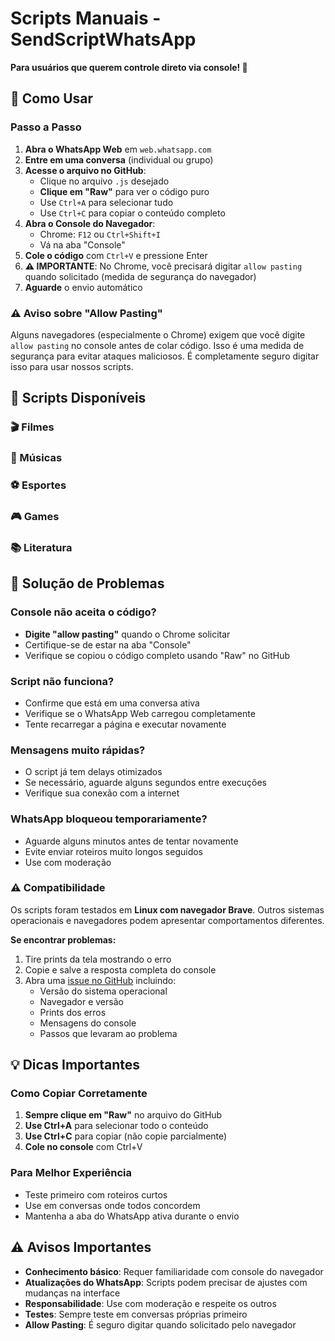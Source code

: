 # Scripts Manuais - SendScriptWhatsApp

**Para usuários que querem controle direto via console! 🔧**

## 🎯 Como Usar

### Passo a Passo
1. **Abra o WhatsApp Web** em `web.whatsapp.com`
2. **Entre em uma conversa** (individual ou grupo)
3. **Acesse o arquivo no GitHub**:
   - Clique no arquivo `.js` desejado
   - **Clique em "Raw"** para ver o código puro
   - Use `Ctrl+A` para selecionar tudo
   - Use `Ctrl+C` para copiar o conteúdo completo
4. **Abra o Console do Navegador**:
   - Chrome: `F12` ou `Ctrl+Shift+I`
   - Vá na aba "Console"
5. **Cole o código** com `Ctrl+V` e pressione Enter
6. **⚠️ IMPORTANTE**: No Chrome, você precisará digitar `allow pasting` quando solicitado (medida de segurança do navegador)
7. **Aguarde** o envio automático

### ⚠️ Aviso sobre "Allow Pasting"
Alguns navegadores (especialmente o Chrome) exigem que você digite `allow pasting` no console antes de colar código. Isso é uma medida de segurança para evitar ataques maliciosos. É completamente seguro digitar isso para usar nossos scripts.

## 📁 Scripts Disponíveis

### 🎬 Filmes
### 🎵 Músicas
### ⚽ Esportes
### 🎮 Games
### 📚 Literatura


## 🔧 Solução de Problemas

### Console não aceita o código?
- **Digite "allow pasting"** quando o Chrome solicitar
- Certifique-se de estar na aba "Console"
- Verifique se copiou o código completo usando "Raw" no GitHub

### Script não funciona?
- Confirme que está em uma conversa ativa
- Verifique se o WhatsApp Web carregou completamente
- Tente recarregar a página e executar novamente

### Mensagens muito rápidas?
- O script já tem delays otimizados
- Se necessário, aguarde alguns segundos entre execuções
- Verifique sua conexão com a internet

### WhatsApp bloqueou temporariamente?
- Aguarde alguns minutos antes de tentar novamente
- Evite enviar roteiros muito longos seguidos
- Use com moderação

### ⚠️ Compatibilidade
Os scripts foram testados em **Linux com navegador Brave**. Outros sistemas operacionais e navegadores podem apresentar comportamentos diferentes.

**Se encontrar problemas:**
1. Tire prints da tela mostrando o erro
2. Copie e salve a resposta completa do console
3. Abra uma [issue no GitHub](https://github.com/Douglas019BR/SendScriptWhatsApp/issues) incluindo:
   - Versão do sistema operacional
   - Navegador e versão
   - Prints dos erros
   - Mensagens do console
   - Passos que levaram ao problema

## 💡 Dicas Importantes

### Como Copiar Corretamente
1. **Sempre clique em "Raw"** no arquivo do GitHub
2. **Use Ctrl+A** para selecionar todo o conteúdo
3. **Use Ctrl+C** para copiar (não copie parcialmente)
4. **Cole no console** com Ctrl+V

### Para Melhor Experiência
- Teste primeiro com roteiros curtos
- Use em conversas onde todos concordem
- Mantenha a aba do WhatsApp ativa durante o envio

## ⚠️ Avisos Importantes

- **Conhecimento básico**: Requer familiaridade com console do navegador
- **Atualizações do WhatsApp**: Scripts podem precisar de ajustes com mudanças na interface
- **Responsabilidade**: Use com moderação e respeite os outros
- **Testes**: Sempre teste em conversas próprias primeiro
- **Allow Pasting**: É seguro digitar quando solicitado pelo navegador
